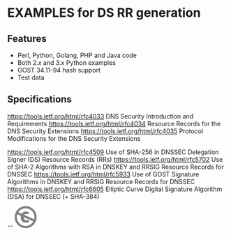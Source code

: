 EXAMPLES for DS RR generation
=============================

Features
--------
* Perl, Python, Golang, PHP and Java code
* Both 2.x and 3.x Python examples
* GOST 34.11-94 hash support
* Test data

Specifications
--------------

https://tools.ietf.org/html/rfc4033  DNS Security Introduction and Requirements
https://tools.ietf.org/html/rfc4034  Resource Records for the DNS Security Extensions
https://tools.ietf.org/html/rfc4035  Protocol Modifications for the DNS Security Extensions

https://tools.ietf.org/html/rfc4509  Use of SHA-256 in DNSSEC Delegation Signer (DS) Resource Records (RRs)
https://tools.ietf.org/html/rfc5702  Use of SHA-2 Algorithms with RSA in DNSKEY and RRSIG Resource Records for DNSSEC
https://tools.ietf.org/html/rfc5933  Use of GOST Signature Algorithms in DNSKEY and RRSIG Resource Records for DNSSEC
https://tools.ietf.org/html/rfc6605  Elliptic Curve Digital Signature Algorithm (DSA) for DNSSEC (+ SHA-384)

-- 
[![UNLICENSE](noc.png)](UNLICENSE)

